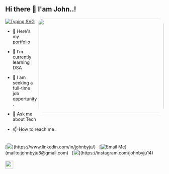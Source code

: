 ## Hi there 👋 I'am John..!
<a href="https://git.io/typing-svg"><img src="https://readme-typing-svg.demolab.com?font=Fira+Code&duration=3000&pause=1000&random=false&width=435&lines=Full+Stack+Developer;Front+End+Developer;Back+End+Developer" alt="Typing SVG" /></a>
<img align="right" width="400" height="300" src="https://i.giphy.com/media/v1.Y2lkPTc5MGI3NjExMGw2bndmN29hZHZucHhhYW9hOXhldmZhZ3RzNTVma2R2azczMW5zdSZlcD12MV9pbnRlcm5hbF9naWZfYnlfaWQmY3Q9Zw/f3iwJFOVOwuy7K6FFw/giphy.gif" style="border-radius:18px"/>
- 🔭 Here's my [portfolio](https://johnbyju.github.io/)                                                 
- 🌱 I’m currently learning DSA


- 👯 I am seeking a full-time job opportunity.

- 💬 Ask me about Tech
- 📫 How to reach me :
<br/>
[<img src="https://img.shields.io/badge/LinkedIn-0077B5?style=for-the-badge&logo=linkedin&logoColor=white" />](https://www.linkedin.com/in/johnbyju/) &nbsp; 
 [<img src="https://img.shields.io/badge/Gmail-D14836?style=for-the-badge&logo=gmail&logoColor=white" alt="Email Me" />](mailto:johnbyju8@gmail.com) &nbsp; 
[<img src="https://img.shields.io/badge/Instagram-E4405F?style=for-the-badge&logo=instagram&logoColor=white" />](https://instagram.com/johnbyju14) 
<br/>
<br/>
 <img src="https://camo.githubusercontent.com/b25e5594ef0cd200f0ca9c5d8a8f284d9381cf2086b008d47da306c2060e1b72/68747470733a2f2f666f7274686562616467652e636f6d2f696d616765732f6261646765732f6275696c742d776974682d6c6f76652e737667" height="25px"/>
 
